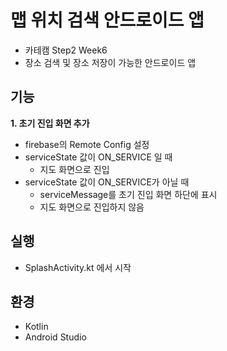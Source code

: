 # 맵 위치 검색 안드로이드 앱
- 카테캠 Step2 Week6
- 장소 검색 및 장소 저장이 가능한 안드로이드 앱

## 기능
**1. 초기 진입 화면 추가** 
- firebase의 Remote Config 설정
- serviceState 값이 ON_SERVICE 일 때 
  - 지도 화면으로 진입
- serviceState 값이 ON_SERVICE가 아닐 때 
  - serviceMessage를 초기 진입 화면 하단에 표시
  - 지도 화면으로 진입하지 않음


## 실행
- SplashActivity.kt 에서 시작

## 환경
- Kotlin
- Android Studio